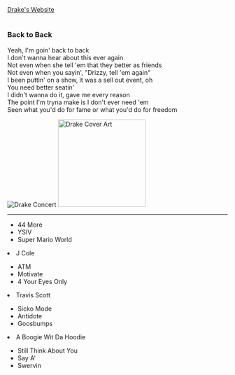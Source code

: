 
<!DOCTYPE html>
<html>
   <head> <link rel="stylesheet" type="text/css" href="style.css">
    <link rel="stylesheet" href="https://cdnjs.cloudflare.com/ajax/libs/font-awesome/4.7.0/css/font-awesome.min.css">
    
</head>
<a href="https://drakeofficial.com"<button>Drake's Website</button></a>
    <body>
   <h1>
   </h1>
   <h3>Back to Back</h3>
          <p>
            Yeah, I'm goin' back to back<br>
            I don't wanna hear about this ever again<br>
            Not even when she tell 'em that they better as friends<br>
            Not even when you sayin', "Drizzy, tell 'em again"<br>
            I been puttin' on a show, it was a sell out event, oh<br>
            You need better seatin'<br>
            I didn't wanna do it, gave me every reason<br>
            The point I'm tryna make is I don't ever need 'em<br>
             Seen what you'd do for fame or what you'd do for freedom<br><i class="fa fa-thumbs-o-up w3-text-indigo" style="font-size:72px;"></i> </p> 
<img src="https://i.pinimg.com/originals/2d/1d/ef/2d1def8c348f590395c32dcdd229ff17.jpg"; alt="Drake Concert">
<img src="https://upload.wikimedia.org/wikipedia/en/thumb/0/04/DrakeBackToBackCover.jpg/220px-DrakeBackToBackCover.jpg"alt="Drake Cover Art" width="200px">
<hr>

    
<ul>
      <li>44 More</li>  
            <li>YSIV</li>
            <li>Super Mario World</li>    
                </ul>    
            <li>J Cole</li>
        <ul>
     <li>ATM</li>
 <li>Motivate</li>
     <li>4 Your Eyes Only</li>
            </ul>
                <li>Travis Scott</li>
            <ul>
        <li>Sicko Mode</li>
<li>Antidote</li>  
    <li>Goosbumps</li>
        </ul>
            <li>A Boogie Wit Da Hoodie</li>
                <ul>  
             <li>Still Think About You</li>
         <li>Say A'</li>
 <li>Swervin</li>
</ul>
    </ol>


</body>

</html>
